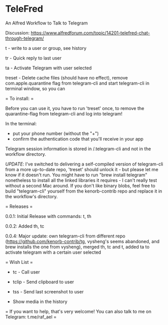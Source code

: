 # TeleFred
An Alfred Workflow to Talk to Telegram

Discussion: https://www.alfredforum.com/topic/14201-telefred-chat-through-telegram/

t - write to a user or group, see history 

tr - Quick reply to last user

ta - Activate Telegram with user selected

treset - Delete cache files (should have no effect), remove com.apple.quarantine flag from telegram-cli and start telegram-cli in terminal window, so you can 

= To install: = 

Before you can use it, you have to run 'treset' once, to remove the quarantine-flag from telegram-cli and log into telegram! 

In the terminal:
- put your phone number (without the "+")
- confirm the authentication code that you'll receive in your app

Telegram session information is stored in /.telegram-cli and not in the workflow directory.

*UPDATE*: I've switched to delivering a self-compiled version of telegram-cli from a more up-to-date repo, 'treset' should unlock it - but please let me know if it doesn't run. You might have to run "brew install telegram" nonetheless to install all the linked libraries it requires - I can't really test without a second Mac around. If you don't like binary blobs, feel free to build "telegram-cli" yourself from the kenorb-contrib repo and replace it in the workflow's directory.

= Releases =

0.0.1: Initial Release with commands: t, th

0.0.2: Added th, tc 

0.0.4: Major update: own telegram-cli from different repo (https://github.com/kenorb-contrib/tg, vysheng's seems abandoned, and brew installs the one from vysheng), merged th, tc and t, added ta to activate telegram with a certain user selected

= Wish List =

- tc - Call user

- tclip - Send clipboard to user

- tss - Send last screenshot to user

- Show media in the history


= If you want to help, that's very welcome! You can also talk to me on Telegram: t.me/raf_ael = 
